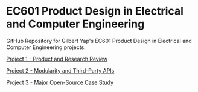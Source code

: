 # EC601 Product Design in Electrical and Computer Engineering
GitHub Repository for Gilbert Yap's EC601 Product Design in Electrical and Computer Engineering projects.

[Project 1 - Product and Research Review](https://github.com/gilbertyap/EC601_Product_Design/tree/master/Project1)

[Project 2 - Modularity and Third-Party APIs](https://github.com/gilbertyap/EC601_Product_Design/tree/master/Project2)

[Project 3 - Major Open-Source Case Study](https://github.com/gilbertyap/EC601_Product_Design/tree/master/Project3)
